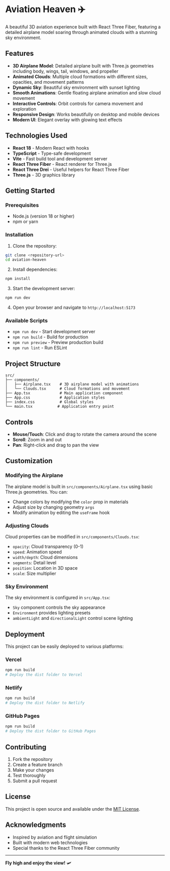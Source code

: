 # Aviation Heaven ✈️

A beautiful 3D aviation experience built with React Three Fiber, featuring a detailed airplane model soaring through animated clouds with a stunning sky environment.

## Features

- **3D Airplane Model**: Detailed airplane built with Three.js geometries including body, wings, tail, windows, and propeller
- **Animated Clouds**: Multiple cloud formations with different sizes, opacities, and movement patterns
- **Dynamic Sky**: Beautiful sky environment with sunset lighting
- **Smooth Animations**: Gentle floating airplane animation and slow cloud movement
- **Interactive Controls**: Orbit controls for camera movement and exploration
- **Responsive Design**: Works beautifully on desktop and mobile devices
- **Modern UI**: Elegant overlay with glowing text effects

## Technologies Used

- **React 18** - Modern React with hooks
- **TypeScript** - Type-safe development
- **Vite** - Fast build tool and development server
- **React Three Fiber** - React renderer for Three.js
- **React Three Drei** - Useful helpers for React Three Fiber
- **Three.js** - 3D graphics library

## Getting Started

### Prerequisites

- Node.js (version 18 or higher)
- npm or yarn

### Installation

1. Clone the repository:
```bash
git clone <repository-url>
cd aviation-heaven
```

2. Install dependencies:
```bash
npm install
```

3. Start the development server:
```bash
npm run dev
```

4. Open your browser and navigate to `http://localhost:5173`

### Available Scripts

- `npm run dev` - Start development server
- `npm run build` - Build for production
- `npm run preview` - Preview production build
- `npm run lint` - Run ESLint

## Project Structure

```
src/
├── components/
│   ├── Airplane.tsx    # 3D airplane model with animations
│   └── Clouds.tsx      # Cloud formations and movement
├── App.tsx             # Main application component
├── App.css             # Application styles
├── index.css           # Global styles
└── main.tsx           # Application entry point
```

## Controls

- **Mouse/Touch**: Click and drag to rotate the camera around the scene
- **Scroll**: Zoom in and out
- **Pan**: Right-click and drag to pan the view

## Customization

### Modifying the Airplane

The airplane model is built in `src/components/Airplane.tsx` using basic Three.js geometries. You can:

- Change colors by modifying the `color` prop in materials
- Adjust size by changing geometry `args`
- Modify animation by editing the `useFrame` hook

### Adjusting Clouds

Cloud properties can be modified in `src/components/Clouds.tsx`:

- `opacity`: Cloud transparency (0-1)
- `speed`: Animation speed
- `width/depth`: Cloud dimensions
- `segments`: Detail level
- `position`: Location in 3D space
- `scale`: Size multiplier

### Sky Environment

The sky environment is configured in `src/App.tsx`:

- `Sky` component controls the sky appearance
- `Environment` provides lighting presets
- `ambientLight` and `directionalLight` control scene lighting

## Deployment

This project can be easily deployed to various platforms:

### Vercel
```bash
npm run build
# Deploy the dist folder to Vercel
```

### Netlify
```bash
npm run build
# Deploy the dist folder to Netlify
```

### GitHub Pages
```bash
npm run build
# Deploy the dist folder to GitHub Pages
```

## Contributing

1. Fork the repository
2. Create a feature branch
3. Make your changes
4. Test thoroughly
5. Submit a pull request

## License

This project is open source and available under the [MIT License](LICENSE).

## Acknowledgments

- Inspired by aviation and flight simulation
- Built with modern web technologies
- Special thanks to the React Three Fiber community

---

**Fly high and enjoy the view!** 🛩️
